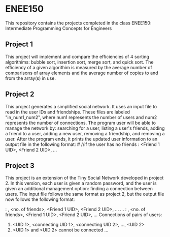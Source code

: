 # ENEE150
This repository contains the projects completed in the class ENEE150: Intermediate Programming Concepts for Engineers

## Project 1
This project will implement and compare the efficiencies of 4 sorting algorithims: bubble sort, insertion sort, merge sort, and quick sort.
The efficiency of a given algorithim is measured by the average number of comparisons of array elements and the average number of copies to and from the array(s) in use.

## Project 2
This project generates a simplified social network. It uses an input file to read in the user IDs and friendships. These files are labeled "in_num1_num2", where num1
represents the number of users and num2 represents the number of connections. The program user will be able to manage the network by: searching for a user, 
listing a user's friends, adding a friend to a user, adding a new user, removing a friendship, and removing a user. After the program ends, it prints the updated user 
information to an output file in the following format:
<UID># //if the user has no friends
<UID>: <Friend 1 UID>, <Friend 2 UID>, ... 

## Project 3
This project is an extension of the Tiny Social Network developed in project 2. In this version, each user is given a random password, and the user is given an additional
management option: finding a connection between users. The input file follows the same format as project 2, but the output file now follows the following format:

<UID>: <password>, <no. of friends>, <Friend 1 UID>, <Friend 2 UID>, ...
  ...
<UID>: <password>, <no. of friends>, <Friend 1 UID>, <Friend 2 UID>, ...
Connections of pairs of users:
1. <UID 1>, <connecting UID 1>, <connecting UID 2>, ..., <UID 2>
2. <UID 1> and <UID 2> cannot be connected
  ...
